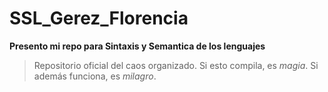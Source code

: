 # SSL_Gerez_Florencia
**Presento mi repo para Sintaxis y Semantica de los lenguajes** 
> Repositorio oficial del caos organizado.
> Si esto compila, es _magia_. Si además funciona, es _milagro_.
